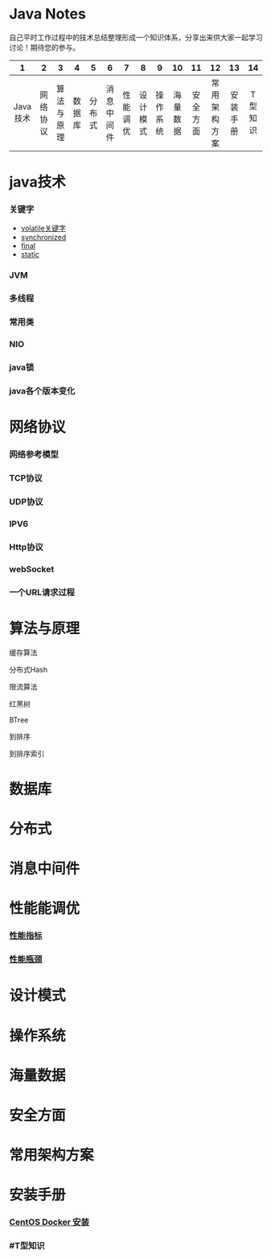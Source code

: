 # Java Notes

自己平时工作过程中的技术总结整理形成一个知识体系，分享出来供大家一起学习讨论！期待您的参与。

| 1 | 2 | 3 | 4 | 5 | 6 | 7 | 8 | 9 | 10 | 11 | 12 | 13 | 14 |
| :---: | :---: | :---: | :---: | :---: | :---: | :---: | :---: | :---: | :---: | :---: | :---: | :---: | :---: |
| Java技术 | 网络协议 | 算法与原理 | 数据库 | 分布式 | 消息中间件 | 性能调优 | 设计模式 | 操作系统 | 海量数据 | 安全方面 | 常用架构方案 | 安装手册 | T型知识 |

# java技术

### 关键字

* [volatile关键字](/javaji-zhu/guan-jian-zi/volatile.md)
* [synchronized](/javaji-zhu/guan-jian-zi/synchronized.md)
* [final](/javaji-zhu/guan-jian-zi/final.md)
* [static](/javaji-zhu/guan-jian-zi/static.md)

### JVM

### 多线程

### 常用类

### NIO

### java锁

### java各个版本变化

# 网络协议

### 网络参考模型

### TCP协议

### UDP协议

### IPV6

### Http协议

### webSocket

### 一个URL请求过程

# 算法与原理

缓存算法

分布式Hash

限流算法

红黑树

BTree

到排序

到排序索引

# 数据库

# 分布式

# 消息中间件

# 性能能调优

### [性能指标](/xing-neng-neng-diao-you/xing-neng-zhi-biao.md)

### [性能瓶颈](/xing-neng-neng-diao-you/xing-neng-ping-jing.md)

# 设计模式

# 操作系统

# 海量数据

# 安全方面

# 常用架构方案

# 安装手册

### [CentOS Docker 安装](/an-zhuang-shou-ce/centos-docker-an-zhuang.md)

### \#T型知识



